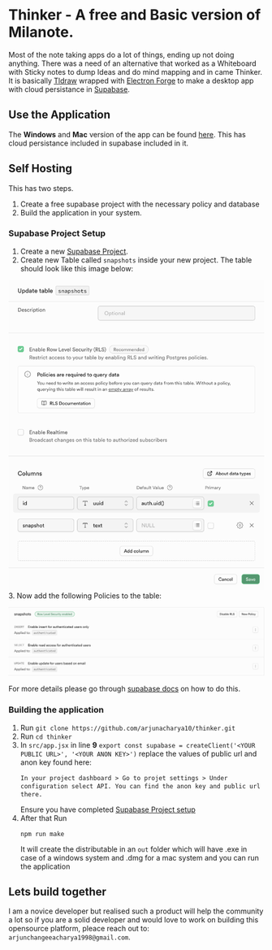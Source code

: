 # Thinker - A free and Basic version of Milanote. 

Most of the note taking apps do a lot of things, ending up not doing anything. There was a need of an alternative that worked as a Whiteboard with Sticky notes to dump Ideas and do mind mapping and in came Thinker. It is basically [Tldraw](https://github.com/tldraw/tldraw) wrapped with [Electron Forge](https://www.electronforge.io/) to make a desktop app with cloud persistance in [Supabase](https://supabase.com/).

## Use the Application
The **Windows** and **Mac** version of the app can be found [here](https://arjunchangeeachary.wixsite.com/thinker). This has cloud persistance included in supabase included in it.

## Self Hosting

This has two steps.
1. Create a free supabase project with the necessary policy and database
2. Build the application in your system.

### Supabase Project Setup
1. Create a new [Supabase Project](https://supabase.com/).
2. Create  new Table called `snapshots` inside your new project. The table should look like this image below:

![Create table 'snapshots'](docs/table.png)
3. Now add the following Policies to the table:

![Row Level policy for Snapshot table](docs/policy.png)

For more details please go through [supabase docs](https://supabase.com/docs) on how to do this.

### Building the application

1. Run `git clone https://github.com/arjunacharya10/thinker.git`
2. Run `cd thinker`
3. In `src/app.jsx` in line **9**
    `export const supabase = createClient('<YOUR PUBLIC URL>', '<YOUR ANON KEY>')`
    replace the values of public url and anon key found here: 
    ```
    In your project dashboard > Go to projet settings > Under configuration select API. You can find the anon key and public url there.
    ```
    Ensure you have completed [Supabase Project setup](#supabase-project-setup)
4. After that Run
    ```
    npm run make
    ```
    It will create the distributable in an `out` folder which will have .exe in case of a windows system and .dmg for a mac system and you can run the application

## Lets build together
I am a novice developer but realised such a product will help the community a lot so if you are a solid developer and would love to work on building this opensource platform, pleace reach out to: `arjunchangeeacharya1998@gmail.com`.





